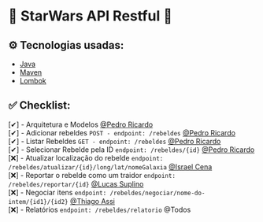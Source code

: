 # 🌌 StarWars API Restful 🚀

## ⚙️ Tecnologias usadas:

- [Java](https://www.java.com/)
- [Maven](https://maven.apache.org/)
- [Lombok](https://projectlombok.org/)

## ✅ Checklist:
[✔] - Arquitetura e Modelos [@Pedro Ricardo](https://github.com/phricardorj/)<br>
[✔] - Adicionar rebeldes `POST - endpoint: /rebeldes` [@Pedro Ricardo](https://github.com/phricardorj/)<br>
[✔] - Listar Rebeldes  `GET - endpoint: /rebeldes` [@Pedro Ricardo](https://github.com/phricardorj/)<br>
[✔] - Selecionar Rebelde pela ID `endpoint: /rebeldes/{id}` [@Pedro Ricardo](https://github.com/phricardorj/)<br>
[❌] - Atualizar localização do rebelde `endpoint: /rebeldes/atualizar/{id}/long/lat/nomeGalaxia` [@Israel Cena](https://github.com/israelcena)<br> 
[❌] - Reportar o rebelde como um traidor `endpoint: /rebeldes/reportar/{id}` [@Lucas Suplino](https://github.com/LucasSuplino) <br> 
[❌] - Negociar itens `endpoint: /rebeldes/negociar/nome-do-intem/{id1}/{id2}` [@Thiago Assi](https://github.com/AloneInAbyss) <br>
[❌] - Relatórios `endpoint: /rebeldes/relatorio` @Todos
